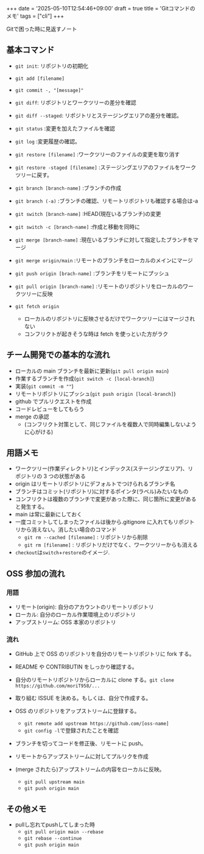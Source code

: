 +++
date = '2025-05-10T12:54:46+09:00'
draft = true
title = 'Gitコマンドのメモ'
tags = ["cli"]
+++

Gitで困った時に見返すノート

## 基本コマンド

- `git init`: リポジトリの初期化
- `git add [filename]`
- `git commit -, "[message]"`
- `git diff`: リポジトリとワークツリーの差分を確認
- `git diff --staged`: リポジトリとステージングエリアの差分を確認。
- `git status` :変更を加えたファイルを確認
- `git log` :変更履歴の確認。
- `git restore [filename]` :ワークツリーのファイルの変更を取り消す
- `git restore -staged [filename]` :ステージングエリアのファイルをワークツリーに戻す。
- `git branch [branch-name]` :ブランチの作成
- `git branch (-a)` :ブランチの確認、リモートリポジトリも確認する場合は-a
- `git switch [branch-name]` :HEAD(現在いるブランチ)の変更
- `git switch -c [branch-name]` :作成と移動を同時に
- `git merge [branch-name]` :現在いるブランチに対して指定したブランチをマージ
- `git merge origin/main` :リモートのブランチをローカルのメインにマージ
- `git push origin [brach-name]` :ブランチをリモートにプッシュ
- `git pull origin [branch-name]` :リモートのリポジトリをローカルのワークツリーに反映

- `git fetch origin`
  - ローカルのリポジトリに反映させるだけでワークツリーにはマージされない
  - コンフリクトが起きそうな時は fetch を使っといた方がラク

## チーム開発での基本的な流れ

- ローカルの main ブランチを最新に更新(`git pull origin main`)
- 作業するブランチを作成(`git switch -c [local-branch]`)
- 実装(`git commit -m ""`)
- リモートリポジトリにプッシュ(`git push origin [local-branch]`)
- github でプルリクエストを作成
- コードレビューをしてもらう
- merge の承認
  - (コンフリクト対策として、同じファイルを複数人で同時編集しないように心がける)

## 用語メモ

- ワークツリー(作業ディレクトリ)とインデックス(ステージングエリア)、リポジトリの 3 つの状態がある
- origin はリモートリポジトリにデフォルトでつけられるブランチ名
- ブランチはコミット(リポジトリ)に対するポインタ(ラベル)みたいなもの
- コンフリクトは複数のブランチで変更があった際に、同じ箇所に変更があると発生する。
- main は常に最新にしておく
- 一度コミットしてしまったファイルは後から.gitignore に入れてもリポジトリから消えない。消したい場合のコマンド
  - `git rm --cached [filename]` : リポジトリから削除
  - `git rm [filename]` : リポジトリだけでなく、ワークツリーからも消える
- `checkout`は`switch`+`restore`のイメージ.

## OSS 参加の流れ

### 用語

- リモート(origin): 自分のアカウントのリモートリポジトリ
- ローカル: 自分のローカル作業環境上のリポジトリ
- アップストリーム: OSS 本家のリポジトリ

### 流れ

- GitHub 上で OSS のリポジトリを自分のリモートリポジトリに fork する。
- README や CONTRIBUTIN をしっかり確認する。
- 自分のリモートリポジトリからローカルに clone する。`git clone https://github.com/moriT958/...`
- 取り組む ISSUE を決める。もしくは、自分で作成する。
- OSS のリポジトリをアップストリームに登録する。

  - `git remote add upstream https://github.com/[oss-name]`
  - `git config -l`で登録されたことを確認

- ブランチを切ってコードを修正後、リモートに push。
- リモートからアップストリームに対してプルリクを作成
- (merge されたら)アップストリームの内容をローカルに反映。

  - `git pull upstream main`
  - `git push origin main`

## その他メモ

- pullし忘れてpushしてしまった時
  - `git pull origin main --rebase`
  - `git rebase --continue`
  - `git push origin main`

